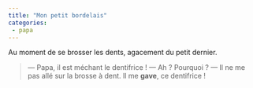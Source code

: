 ```yaml
---
title: "Mon petit bordelais"
categories:
 - papa
---
```


Au moment de se brosser les dents, agacement du petit dernier.

> — Papa, il est méchant le dentifrice !
> — Ah ? Pourquoi ?
> — Il ne me pas allé sur la brosse à dent. Il me **gave**, ce dentifrice !
